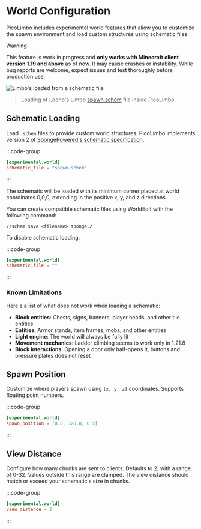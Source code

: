 # World Configuration

PicoLimbo includes experimental world features that allow you to customize the spawn environment and load custom structures using schematic files.

> [!WARNING]
> This feature is work in progress and **only works with Minecraft client version 1.19 and above** as of now. It may
> cause crashes or instability. While bug reports are welcome, expect issues and test thoroughly before production use.

![Limbo's loaded from a schematic file](/world.png)
> Loading of Loohp's Limbo [spawn.schem](https://github.com/LOOHP/Limbo/blob/master/spawn.schem) file inside PicoLimbo.

## Schematic Loading

Load `.schem` files to provide custom world structures. PicoLimbo implements version 2 of
[SpongePowered's schematic specification](https://github.com/SpongePowered/Schematic-Specification).

:::code-group
```toml [server.toml] {2}
[experimental.world]
schematic_file = "spawn.schem"
```
:::

The schematic will be loaded with its minimum corner placed at world coordinates 0,0,0, extending in the positive x, y, and z directions.

You can create compatible schematic files using WorldEdit with the following command:

```
//schem save <filename> sponge.2
```

To disable schematic loading:

:::code-group
```toml [server.toml] {2}
[experimental.world]
schematic_file = ""
```
:::

### Known Limitations

Here's a list of what does not work when loading a schematic:
- **Block entities**: Chests, signs, banners, player heads, and other tile entities
- **Entities**: Armor stands, item frames, mobs, and other entities
- **Light engine**: The world will always be fully lit
- **Movement mechanics**: Ladder climbing seems to work only in 1.21.8
- **Block interactions**: Opening a door only half-opens it, buttons and pressure plates does not reset

## Spawn Position

Customize where players spawn using `[x, y, z]` coordinates. Supports floating point numbers.

:::code-group
```toml [server.toml] {2}
[experimental.world]
spawn_position = [0.5, 320.0, 0.5]
```
:::

## View Distance

Configure how many chunks are sent to clients. Defaults to 2, with a range of 0-32. Values outside this range are clamped. The view distance should match or exceed your schematic's size in chunks.

:::code-group
```toml [server.toml] {2}
[experimental.world]
view_distance = 2
```
:::

